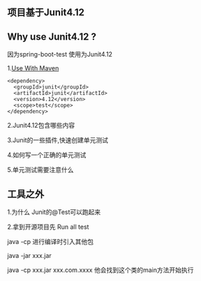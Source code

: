 ## 项目基于Junit4.12


## Why use Junit4.12 ? 

因为spring-boot-test 使用为Junit4.12


1.[Use With Maven](https://github.com/junit-team/junit4/wiki/Use-with-Maven)

```maven
<dependency>
  <groupId>junit</groupId>
  <artifactId>junit</artifactId>
  <version>4.12</version>
  <scope>test</scope>
</dependency> 
```

2.Junit4.12包含哪些内容


3.Junit的一些插件,快速创建单元测试


4.如何写一个正确的单元测试


5.单元测试需要注意什么


## 工具之外

1.为什么 Junit的@Test可以跑起来

2.拿到开源项目先 Run all test




java -cp 进行编译时引入其他包

java -jar xxx.jar

java -cp xxx.jar xxx.com.xxxx 他会找到这个类的main方法开始执行